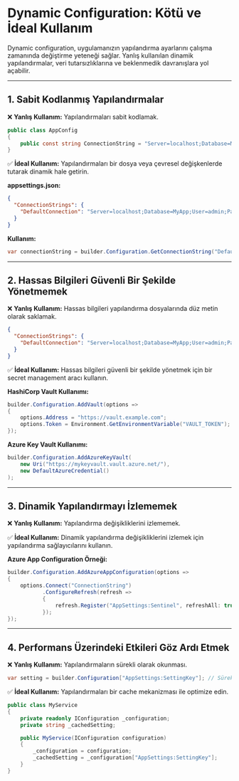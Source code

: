 # Dynamic Configuration: Kötü ve İdeal Kullanım

Dynamic configuration, uygulamanızın yapılandırma ayarlarını çalışma zamanında değiştirme yeteneği sağlar. Yanlış kullanılan dinamik yapılandırmalar, veri tutarsızlıklarına ve beklenmedik davranışlara yol açabilir.

---

## 1. Sabit Kodlanmış Yapılandırmalar

❌ **Yanlış Kullanım:** Yapılandırmaları sabit kodlamak.

```csharp
public class AppConfig
{
    public const string ConnectionString = "Server=localhost;Database=MyApp;User=admin;Password=1234;";
}
```

✅ **İdeal Kullanım:** Yapılandırmaları bir dosya veya çevresel değişkenlerde tutarak dinamik hale getirin.

**appsettings.json:**
```json
{
  "ConnectionStrings": {
    "DefaultConnection": "Server=localhost;Database=MyApp;User=admin;Password=1234;"
  }
}
```

**Kullanım:**
```csharp
var connectionString = builder.Configuration.GetConnectionString("DefaultConnection");
```

---

## 2. Hassas Bilgileri Güvenli Bir Şekilde Yönetmemek

❌ **Yanlış Kullanım:** Hassas bilgileri yapılandırma dosyalarında düz metin olarak saklamak.

```json
{
  "ConnectionStrings": {
    "DefaultConnection": "Server=localhost;Database=MyApp;User=admin;Password=1234;"
  }
}
```

✅ **İdeal Kullanım:** Hassas bilgileri güvenli bir şekilde yönetmek için bir secret management aracı kullanın.

**HashiCorp Vault Kullanımı:**

```csharp
builder.Configuration.AddVault(options =>
{
    options.Address = "https://vault.example.com";
    options.Token = Environment.GetEnvironmentVariable("VAULT_TOKEN");
});
```

**Azure Key Vault Kullanımı:**

```csharp
builder.Configuration.AddAzureKeyVault(
    new Uri("https://mykeyvault.vault.azure.net/"),
    new DefaultAzureCredential()
);
```

---

## 3. Dinamik Yapılandırmayı İzlememek

❌ **Yanlış Kullanım:** Yapılandırma değişikliklerini izlememek.

✅ **İdeal Kullanım:** Dinamik yapılandırma değişikliklerini izlemek için yapılandırma sağlayıcılarını kullanın.

**Azure App Configuration Örneği:**
```csharp
builder.Configuration.AddAzureAppConfiguration(options =>
{
    options.Connect("ConnectionString")
           .ConfigureRefresh(refresh =>
           {
               refresh.Register("AppSettings:Sentinel", refreshAll: true);
           });
});
```

---

## 4. Performans Üzerindeki Etkileri Göz Ardı Etmek

❌ **Yanlış Kullanım:** Yapılandırmaların sürekli olarak okunması.

```csharp
var setting = builder.Configuration["AppSettings:SettingKey"]; // Sürekli çağrılar
```

✅ **İdeal Kullanım:** Yapılandırmaları bir cache mekanizması ile optimize edin.

```csharp
public class MyService
{
    private readonly IConfiguration _configuration;
    private string _cachedSetting;

    public MyService(IConfiguration configuration)
    {
        _configuration = configuration;
        _cachedSetting = _configuration["AppSettings:SettingKey"];
    }
}
```